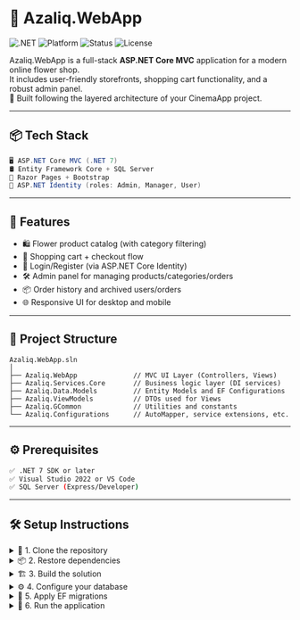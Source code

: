 # 🌸 Azaliq.WebApp

![.NET](https://img.shields.io/badge/.NET-8.0-blueviolet?logo=dotnet&logoColor=white)
![Platform](https://img.shields.io/badge/platform-ASP.NET%20Core%20MVC-lightgrey?logo=visualstudio)
![Status](https://img.shields.io/badge/status-in%20development-orange)
![License](https://img.shields.io/badge/license-Apache--2.0-green)

Azaliq.WebApp is a full-stack **ASP.NET Core MVC** application for a modern online flower shop.  
It includes user-friendly storefronts, shopping cart functionality, and a robust admin panel.  
🌿 Built following the layered architecture of your CinemaApp project.

---

## 📦 Tech Stack

```csharp
🖥️ ASP.NET Core MVC (.NET 7)
🛢️ Entity Framework Core + SQL Server
🎨 Razor Pages + Bootstrap
🔐 ASP.NET Identity (roles: Admin, Manager, User)
```

---

## 🚀 Features

- 🛍️ Flower product catalog (with category filtering)
- 🛒 Shopping cart + checkout flow
- 👤 Login/Register (via ASP.NET Core Identity)
- 🛠️ Admin panel for managing products/categories/orders
- 📦 Order history and archived users/orders
- 🌐 Responsive UI for desktop and mobile

---

## 🧰 Project Structure

```plaintext
Azaliq.WebApp.sln
│
├── Azaliq.WebApp              // MVC UI Layer (Controllers, Views)
├── Azaliq.Services.Core       // Business logic layer (DI services)
├── Azaliq.Data.Models         // Entity Models and EF Configurations
├── Azaliq.ViewModels          // DTOs used for Views
├── Azaliq.GCommon             // Utilities and constants
└── Azaliq.Configurations      // AutoMapper, service extensions, etc.
```

---

## ⚙️ Prerequisites

```bash
✅ .NET 7 SDK or later
✅ Visual Studio 2022 or VS Code
✅ SQL Server (Express/Developer)
```

---

## 🛠️ Setup Instructions

<details>
<summary>🧪 1. Clone the repository</summary>

```bash
git clone https://github.com/edvinhubbyy/Azaliq.WebApp.git
cd Azaliq.WebApp
```
</details>

<details>
<summary>📦 2. Restore dependencies</summary>

```bash
dotnet restore
```
</details>

<details>
<summary>🏗️ 3. Build the solution</summary>

```bash
dotnet build
```
</details>

<details>
<summary>⚙️ 4. Configure your database</summary>

- Open `appsettings.json` or `appsettings.Development.json`
- Edit the `DefaultConnection` string:
```json
"ConnectionStrings": {
  "DefaultConnection": "Server=.;Database=AzaliqDb;Trusted_Connection=True;MultipleActiveResultSets=true"
}
```
</details>

<details>
<summary>🧱 5. Apply EF migrations</summary>

```bash
dotnet ef database update
```
</details>

<details>
<summary>🚀 6. Run the application</summary>

```bash
dotnet run --project Azaliq.WebApp
```

## 👥 User Roles

```plaintext
🔑 Admin     → Full access to everything
🧰 Manager   → Can manage products & orders
👤 User      → Can shop, view orders
```

---

## 📌 Roadmap

| Feature                     | Status       |
|----------------------------|--------------|
| Product image upload       | 🟡 In progress
| Cart & Checkout flow       | ✅ Done
| Archive user/orders        | ✅ Done
| Order re-purchase          | 🟡 Working on it
| Admin Dashboard UI polish  | 🟠 Needs improvement
| CI/CD                      | ⏳ Not yet

---

## 📄 License

```txt
Apache License 2.0
© 2025 Edvin Hubbyy
